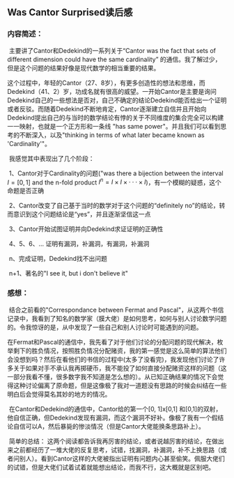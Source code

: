 ## Was Cantor Surprised读后感

### 内容简述：

​		主要讲了Cantor和Dedekind的一系列关于“Cantor was the fact that sets of different dimension could have the same cardinality” 的通信。我了解过少，但是这个问题的结果好像是现代数学的相当重要的结果。

​		这个过程中，年轻的Cantor（27、8岁），有更多创造性的想法和思维，而Dedekind（41、2）岁，功成名就有很高的威望。一开始Cantor是主要是询问Dedekind自己的一些想法是否对，自己不确定的结论Dedekind能否给出一个证明或者反驳。而随着Dedekind不断地肯定，Cantor逐渐建立自信并且开始向Dedekind提出自己的与当时的数学结论有悖的关于不同维度的集合完全可以构建一一映射，也就是一个正方形和一条线 "has same power"。并且我们可以看到思考的不断深入，以及"thinking in terms of what later became known as 'Cardinality'"。

​		我感觉其中表现出了几个阶段：

​		1、Cantor对于Cardinality的问题("was there a bijection between the interval $I = [0, 1]$ and the n-fold product $I^n = I × I × · · · × I$)，有一个模糊的疑惑，这个命题是否正确 

​		2、Cantor改变了自己基于当时的数学对于这个问题的“definitely no”的结论，转而意识到这个问题结论是“yes”，并且逐渐坚信这一点 

​		3、Cantor开始试图证明并向Dedekind求证证明的正确性  

​		4、5、6、... 证明有漏洞，补漏洞，有漏洞，补漏洞

​		n、完成证明，Dedekind找不出问题 

​		n+1、著名的"I see it, but i don't believe it"



### 感想：

​		结合之前看的"Correspondance between Fermat and Pascal"，从这两个书信记录中，我看到了知名的数学家（膜大佬）是如何思考，如何与别人讨论数学问题的。令我惊讶的是，从中发现了一些自己和别人讨论时可能遇到的问题。

​		在Fermat和Pascal的通信中，我先看了对于他们讨论的分配问题的现代解决，枚举剩下的胜负情况，按照胜负情况分配赌资，我的第一感觉是这么简单的算法他们会没想到吗？然后在看他们的书信的过程中(太多了没看完)，我发现他们讨论了许多关于如果对手不承认我再掷硬币，我不能投了如何直接分配赌资这样的问题（这一部分我看不懂，很多数字我不知道是怎么想的）。从已知正确结果的情况下会觉得这种讨论偏离了原命题，但是这像极了我对一道题没有思路的时候会纠结在一些明白后会觉得莫名其妙的地方的情况。

​		在Cantor和Dedekind的通信中，Cantor给的第一个[0, 1]x[0,1] 和[0,1]的双射，他自信正确，但Dedekind发现有漏洞，而这个漏洞不好补。像极了我有一个假结论自信可以A，然后暴毙的惨淡情况（但是Cantor大佬能换条思路补上）。

​		简单的总结： 这两个阅读都告诉我再厉害的结论，或者说越厉害的结论，在做出来之前都经历了一堆大佬的反复思考，试错，找漏洞，补漏洞，补不上换思路（或者问别人）。看到Cantor这样的大佬被指出证明有问题内心甚至偷笑。佩服大佬们的试错，但是大佬们试着试着就能想出结论，而我不行，这大概就是区别吧。